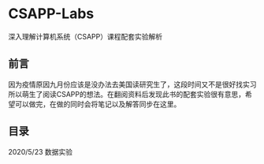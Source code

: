 # CSAPP-Labs
深入理解计算机系统（CSAPP）课程配套实验解析

## 前言
因为疫情原因九月份应该是没办法去美国读研究生了，这段时间又不是很好找实习所以萌生了阅读CSAPP的想法。在翻阅资料后发现此书的配套实验很有意思，希望可以做完，在做的同时会将笔记以及解答同步在这里。

## 目录
2020/5/23 数据实验
